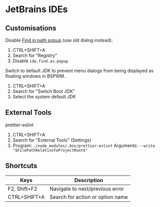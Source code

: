 # JetBrains IDEs

## Customisations

Disable [Find in path popup](https://www.jetbrains.com/help/idea/2017.1/find-and-replace-in-path.html) (use old dialog instead):

1. CTRL+SHIFT+A
1. Search for "Registry"
1. Disable `ide.find.as.popup`

Switch to default JDK to prevent menu dialogs from being displayed as floating windows in BSPWM.

1. CTRL+SHIFT+A
1. Search for "Switch Boot JDK"
1. Select the system default JDK

## External Tools

prettier-eslint

1. CTRL+SHIFT+A
1. Search for "External Tools" (Settings)
1. Program: `./node_modules/.bin/prettier-eslint` Arguments: `--write "$FilePathRelativeToProjectRoot$"`

## Shortcuts

Keys | Description
--- | ---
F2, Shift+F2 | Navigate to next/previous error
CTRL+SHIFT+A | Search for action or option name
